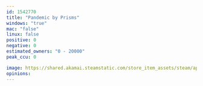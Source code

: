 ```yaml
---
id: 1542770
title: "Pandemic by Prisms"
windows: "true"
mac: "false"
linux: false
positive: 0
negative: 0
estimated_owners: "0 - 20000"
peak_ccu: 0

image: https://shared.akamai.steamstatic.com/store_item_assets/steam/apps/1542770/header.jpg?t=1614370814
opinions:
---
```


